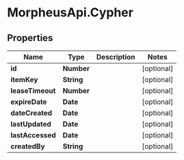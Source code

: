 # MorpheusApi.Cypher

## Properties

Name | Type | Description | Notes
------------ | ------------- | ------------- | -------------
**id** | **Number** |  | [optional] 
**itemKey** | **String** |  | [optional] 
**leaseTimeout** | **Number** |  | [optional] 
**expireDate** | **Date** |  | [optional] 
**dateCreated** | **Date** |  | [optional] 
**lastUpdated** | **Date** |  | [optional] 
**lastAccessed** | **Date** |  | [optional] 
**createdBy** | **String** |  | [optional] 


